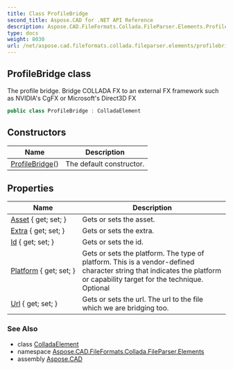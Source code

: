 ```yaml
---
title: Class ProfileBridge
second_title: Aspose.CAD for .NET API Reference
description: Aspose.CAD.FileFormats.Collada.FileParser.Elements.ProfileBridge class. The profile bridge. Bridge COLLADA FX to an external FX framework such as NVIDIAs CgFX or Microsofts Direct3D FX
type: docs
weight: 8030
url: /net/aspose.cad.fileformats.collada.fileparser.elements/profilebridge/
---
```

## ProfileBridge class

The profile bridge. Bridge COLLADA FX to an external FX framework such as NVIDIA's CgFX or Microsoft's Direct3D FX

```csharp
public class ProfileBridge : ColladaElement
```

## Constructors

| Name | Description |
| --- | --- |
| [ProfileBridge](profilebridge/)() | The default constructor. |

## Properties

| Name | Description |
| --- | --- |
| [Asset](../../aspose.cad.fileformats.collada.fileparser.elements/profilebridge/asset/) { get; set; } | Gets or sets the asset. |
| [Extra](../../aspose.cad.fileformats.collada.fileparser.elements/profilebridge/extra/) { get; set; } | Gets or sets the extra. |
| [Id](../../aspose.cad.fileformats.collada.fileparser.elements/profilebridge/id/) { get; set; } | Gets or sets the id. |
| [Platform](../../aspose.cad.fileformats.collada.fileparser.elements/profilebridge/platform/) { get; set; } | Gets or sets the platform. The type of platform. This is a vendor-defined character string that indicates the platform or capability target for the technique. Optional |
| [Url](../../aspose.cad.fileformats.collada.fileparser.elements/profilebridge/url/) { get; set; } | Gets or sets the url. The url to the file which we are bridging too. |

### See Also

* class [ColladaElement](../colladaelement/)
* namespace [Aspose.CAD.FileFormats.Collada.FileParser.Elements](../../aspose.cad.fileformats.collada.fileparser.elements/)
* assembly [Aspose.CAD](../../)


